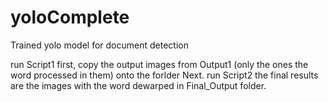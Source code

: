# yoloComplete
Trained yolo model for document detection

run Script1 first, copy the output images from Output1 (only the ones the word processed in them) onto the forlder Next.
run Script2 the final results are the images with the word dewarped in Final_Output folder.